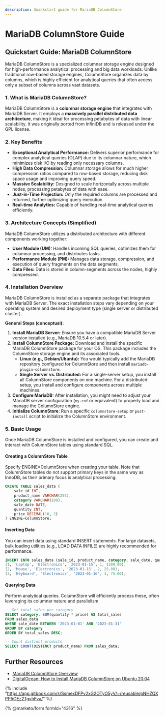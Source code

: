```yaml
---
description: Quickstart guide for MariaDB ColumnStore
---
```


# MariaDB ColumnStore Guide

## Quickstart Guide: MariaDB ColumnStore

MariaDB ColumnStore is a specialized columnar storage engine designed for high-performance analytical processing and big data workloads. Unlike traditional row-based storage engines, ColumnStore organizes data by columns, which is highly efficient for analytical queries that often access only a subset of columns across vast datasets.

### 1. What is MariaDB ColumnStore?

MariaDB ColumnStore is a **columnar storage engine** that integrates with MariaDB Server. It employs a **massively parallel distributed data architecture**, making it ideal for processing petabytes of data with linear scalability. It was originally ported from InfiniDB and is released under the GPL license.

### 2. Key Benefits

* **Exceptional Analytical Performance:** Delivers superior performance for complex analytical queries (OLAP) due to its columnar nature, which minimizes disk I/O by reading only necessary columns.
* **High Data Compression:** Columnar storage allows for much higher compression ratios compared to row-based storage, reducing disk space usage and improving query speed.
* **Massive Scalability:** Designed to scale horizontally across multiple nodes, processing petabytes of data with ease.
* **Just-in-Time Projection:** Only the required columns are processed and returned, further optimizing query execution.
* **Real-time Analytics:** Capable of handling real-time analytical queries efficiently.

### 3. Architecture Concepts (Simplified)

MariaDB ColumnStore utilizes a distributed architecture with different components working together:

* **User Module (UM):** Handles incoming SQL queries, optimizes them for columnar processing, and distributes tasks.
* **Performance Module (PM):** Manages data storage, compression, and execution of query fragments on the data segments.
* **Data Files:** Data is stored in column-segments across the nodes, highly compressed.

### 4. Installation Overview

MariaDB ColumnStore is installed as a separate package that integrates with MariaDB Server. The exact installation steps vary depending on your operating system and desired deployment type (single server or distributed cluster).

**General Steps (conceptual):**

1. **Install MariaDB Server:** Ensure you have a compatible MariaDB Server version installed (e.g., MariaDB 10.5.4 or later).
2. **Install ColumnStore Package:** Download and install the specific MariaDB ColumnStore package for your OS. This package includes the ColumnStore storage engine and its associated tools.
   * **Linux (e.g., Debian/Ubuntu):** You would typically add the MariaDB repository configured for ColumnStore and then install `mariadb-plugin-columnstore`.
   * **Single Server vs. Distributed:** For a single-server setup, you install all ColumnStore components on one machine. For a distributed setup, you install and configure components across multiple machines.
3. **Configure MariaDB:** After installation, you might need to adjust your MariaDB server configuration (`my.cnf` or equivalent) to properly load and manage the ColumnStore engine.
4. **Initialize ColumnStore:** Run a specific `columnstore-setup` or `post-install` script to initialize the ColumnStore environment.

### 5. Basic Usage

Once MariaDB ColumnStore is installed and configured, you can create and interact with ColumnStore tables using standard SQL.

#### **Creating a ColumnStore Table**

Specify ENGINE=ColumnStore when creating your table. Note that ColumnStore tables do not support primary keys in the same way as InnoDB, as their primary focus is analytical processing.

```sql
CREATE TABLE sales_data (
    sale_id INT,
    product_name VARCHAR(255),
    category VARCHAR(100),
    sale_date DATE,
    quantity INT,
    price DECIMAL(10, 2)
) ENGINE=ColumnStore;
```

#### **Inserting Data**

You can insert data using standard INSERT statements. For large datasets, bulk loading utilities (e.g., LOAD DATA INFILE) are highly recommended for performance.

```sql
INSERT INTO sales_data (sale_id, product_name, category, sale_date, quantity, price) VALUES
(1, 'Laptop', 'Electronics', '2023-01-15', 1, 1200.00),
(2, 'Mouse', 'Electronics', '2023-01-15', 2, 25.00),
(3, 'Keyboard', 'Electronics', '2023-01-16', 1, 75.00);
```

#### **Querying Data**

Perform analytical queries. ColumnStore will efficiently process these, often leveraging its columnar nature and parallelism.

```sql
-- Get total sales per category
SELECT category, SUM(quantity * price) AS total_sales
FROM sales_data
WHERE sale_date BETWEEN '2023-01-01' AND '2023-01-31'
GROUP BY category
ORDER BY total_sales DESC;

-- Count distinct products
SELECT COUNT(DISTINCT product_name) FROM sales_data;
```

## Further Resources

* [MariaDB ColumnStore Overview](https://mariadb.com/products/columnstore/)
* [DigitalOcean: How to Install MariaDB ColumnStore on Ubuntu 20.04](https://www.google.com/search?q=https://www.digitalocean.com/community/tutorials/how-to-install-mariadb-columnstore-on-ubuntu-20-04\&authuser=1)

{% include "https://app.gitbook.com/s/SsmexDFPv2xG2OTyO5yV/~/reusable/pNHZQXPP5OEz2TgvhFva/" %}

{% @marketo/form formId="4316" %}
